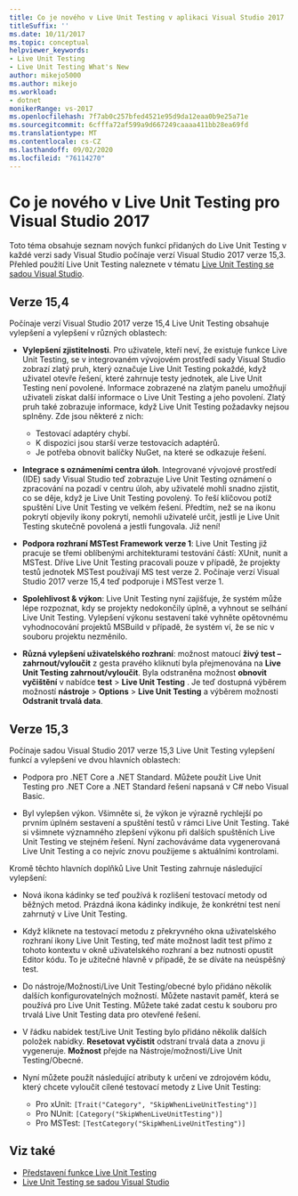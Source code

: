 ```yaml
---
title: Co je nového v Live Unit Testing v aplikaci Visual Studio 2017
titleSuffix: ''
ms.date: 10/11/2017
ms.topic: conceptual
helpviewer_keywords:
- Live Unit Testing
- Live Unit Testing What's New
author: mikejo5000
ms.author: mikejo
ms.workload:
- dotnet
monikerRange: vs-2017
ms.openlocfilehash: 7f7ab0c257bfed4521e95d9da12eaa0b9e25a71e
ms.sourcegitcommit: 6cfffa72af599a9d667249caaaa411bb28ea69fd
ms.translationtype: MT
ms.contentlocale: cs-CZ
ms.lasthandoff: 09/02/2020
ms.locfileid: "76114270"
---
```

# <a name="whats-new-in-live-unit-testing-for-visual-studio-2017"></a>Co je nového v Live Unit Testing pro Visual Studio 2017

Toto téma obsahuje seznam nových funkcí přidaných do Live Unit Testing v každé verzi sady Visual Studio počínaje verzí Visual Studio 2017 verze 15,3. Přehled použití Live Unit Testing naleznete v tématu [Live Unit Testing se sadou Visual Studio](live-unit-testing.md).

## <a name="version-154"></a>Verze 15,4

Počínaje verzí Visual Studio 2017 verze 15,4 Live Unit Testing obsahuje vylepšení a vylepšení v různých oblastech:

- **Vylepšení zjistitelnosti**. Pro uživatele, kteří neví, že existuje funkce Live Unit Testing, se v integrovaném vývojovém prostředí sady Visual Studio zobrazí zlatý pruh, který označuje Live Unit Testing pokaždé, když uživatel otevře řešení, které zahrnuje testy jednotek, ale Live Unit Testing není povolené. Informace zobrazené na zlatým panelu umožňují uživateli získat další informace o Live Unit Testing a jeho povolení. Zlatý pruh také zobrazuje informace, když Live Unit Testing požadavky nejsou splněny. Zde jsou některé z nich:

  - Testovací adaptéry chybí.
  - K dispozici jsou starší verze testovacích adaptérů.
  - Je potřeba obnovit balíčky NuGet, na které se odkazuje řešení.

- **Integrace s oznámeními centra úloh**. Integrované vývojové prostředí (IDE) sady Visual Studio teď zobrazuje Live Unit Testing oznámení o zpracování na pozadí v centru úloh, aby uživatelé mohli snadno zjistit, co se děje, když je Live Unit Testing povolený. To řeší klíčovou potíž spuštění Live Unit Testing ve velkém řešení. Předtím, než se na ikonu pokrytí objevily ikony pokrytí, nemohli uživatelé určit, jestli je Live Unit Testing skutečně povolená a jestli fungovala. Již není!

- **Podpora rozhraní MSTest Framework verze 1**: Live Unit Testing již pracuje se třemi oblíbenými architekturami testování částí: XUnit, nunit a MSTest. Dříve Live Unit Testing pracovali pouze v případě, že projekty testů jednotek MSTest používají MS test verze 2. Počínaje verzí Visual Studio 2017 verze 15,4 teď podporuje i MSTest verze 1.

- **Spolehlivost & výkon**: Live Unit Testing nyní zajišťuje, že systém může lépe rozpoznat, kdy se projekty nedokončily úplně, a vyhnout se selhání Live Unit Testing. Vylepšení výkonu sestavení také vyhněte opětovnému vyhodnocování projektů MSBuild v případě, že systém ví, že se nic v souboru projektu nezměnilo.

- **Různá vylepšení uživatelského rozhraní**: možnost matoucí **živý test – zahrnout/vyloučit** z gesta pravého kliknutí byla přejmenována na **Live Unit Testing zahrnout/vyloučit**. Byla odstraněna možnost **obnovit vyčištění** v nabídce **test**  >  **Live Unit Testing** . Je teď dostupná výběrem možností **nástroje**  >  **Options**  >  **Live Unit Testing** a výběrem možnosti **Odstranit trvalá data**.

## <a name="version-153"></a>Verze 15,3

Počínaje sadou Visual Studio 2017 verze 15,3 Live Unit Testing vylepšení funkcí a vylepšení ve dvou hlavních oblastech:

- Podpora pro .NET Core a .NET Standard. Můžete použít Live Unit Testing pro .NET Core a .NET Standard řešení napsaná v C# nebo Visual Basic.

- Byl vylepšen výkon. Všimněte si, že výkon je výrazně rychlejší po prvním úplném sestavení a spuštění testů v rámci Live Unit Testing. Také si všimnete významného zlepšení výkonu při dalších spuštěních Live Unit Testing ve stejném řešení. Nyní zachováváme data vygenerovaná Live Unit Testing a co nejvíc znovu použijeme s aktuálními kontrolami.

Kromě těchto hlavních doplňků Live Unit Testing zahrnuje následující vylepšení:

- Nová ikona kádinky se teď používá k rozlišení testovací metody od běžných metod. Prázdná ikona kádinky indikuje, že konkrétní test není zahrnutý v Live Unit Testing.

- Když kliknete na testovací metodu z překryvného okna uživatelského rozhraní ikony Live Unit Testing, teď máte možnost ladit test přímo z tohoto kontextu v okně uživatelského rozhraní a bez nutnosti opustit Editor kódu. To je užitečné hlavně v případě, že se díváte na neúspěšný test.

- Do nástroje/Možnosti/Live Unit Testing/obecné bylo přidáno několik dalších konfigurovatelných možností. Můžete nastavit paměť, která se používá pro Live Unit Testing. Můžete také zadat cestu k souboru pro trvalá Live Unit Testing data pro otevřené řešení.

- V řádku nabídek test/Live Unit Testing bylo přidáno několik dalších položek nabídky. **Resetovat vyčistit** odstraní trvalá data a znovu ji vygeneruje. **Možnost** přejde na Nástroje/možnosti/Live Unit Testing/Obecné.

- Nyní můžete použít následující atributy k určení ve zdrojovém kódu, který chcete vyloučit cílené testovací metody z Live Unit Testing:

  - Pro xUnit: `[Trait("Category", "SkipWhenLiveUnitTesting")]`
  - Pro NUnit: `[Category("SkipWhenLiveUnitTesting")]`
  - Pro MSTest: `[TestCategory("SkipWhenLiveUnitTesting")]`

## <a name="see-also"></a>Viz také

- [Představení funkce Live Unit Testing](live-unit-testing-intro.md)
- [Live Unit Testing se sadou Visual Studio](live-unit-testing.md)
